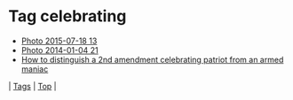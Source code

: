 <!--
title: Tag celebrating
date: 2020-06-28T15:26:58.599Z
tags:
-->
# Tag celebrating

 * [Photo 2015-07-18 13](124405874737.md)
 * [Photo 2014-01-04 21](72239380997.md)
 * [How to distinguish a 2nd amendment celebrating patriot from an armed maniac](88552195029.md)

| [Tags](tags.md) | [Top](index.md) |
